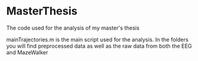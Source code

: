 MasterThesis
============

The code used for the analysis of my master's thesis

mainTrajectories.m is the main script used for the analysis.
In the folders you will find preprocessed data as well as the raw data from  both the EEG and MazeWalker
